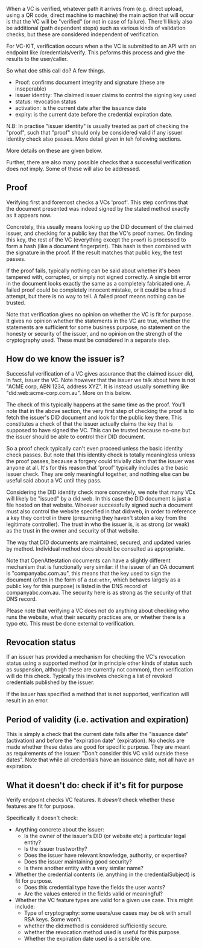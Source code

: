 
When a VC is verified, whatever path it arrives from (e.g. direct upload,
using a QR code, direct machine to machine) the main action that will occur is
that the VC will be "verified" (or not in case of failure). There'll likely
also be additional (path dependent steps) such as various kinds of validation
checks, but these are considered independent of verification.

For VC-KIT, verification occurs when a the VC is submitted to an API with an
endpoint like /credentials/verify. This peforms this process and give the
results to the user/caller.

So what doe sthis call do? A few things.

  * Proof: confirms document integrity and signature (these are inseperable)
  * issuer identity: The claimed issuer claims to control the signing key used
  * status: revocation status
  * activation: is the current date after the issuance date
  * expiry: is the current date before the credential expiration date.

N.B: In practise "issuer identity" is usually treated as part of checking the
"proof", such that "proof" should only be considered valid if any issuer
identity check also passes. More detail given in teh following sections.

More details on these are given below.

Further, there are also many possible checks that a successful verification
does _not_ imply. Some of these will also be addressed.

## Proof

Verifying first and foremost checks a VCs 'proof'. This step confirms that the
document presented was indeed signed by the stated method exactly as it
appears now.

Concretely, this usually means looking up the DID document of the claimed
issuer, and checking for a public key that the VC's proof names. On finding
this key, the rest of the VC (everything except the `proof`) is processed to
form a hash (like a document fingerprint). This hash is then combined with the
signature in the proof. If the result matches that public key, the test
passes.

If the proof fails, typically nothing can be said about whether it's been
tampered with, corrupted, or simply not signed correctly. A single bit error
in the document looks exactly the same as a completely fabricated one. A
failed proof could be completely innocent mistake, or it could be a fraud
attempt, but there is no way to tell. A failed proof means nothing can be
trusted.

Note that verification gives no opinion on whether the VC is fit for purpose.
It gives no opinion whether the statements in the VC are true, whether the
statements are sufficient for some business purpose, no statement on the
honesty or security of the issuer, and no opinion on the strength of the
cryptography used. These must be considered in a separate step.

  

## How do we know the issuer is?

Successful verification of a VC gives assurance that the claimed issuer did,
in fact, issuer the VC. Note however that the issuer we talk about here is not
"ACME corp, ABN 1234, address XYZ". It is instead usually something like
"did:web:acme-corp.com.au". More on this below.

The check of this typically happens at the same time as the proof. You'll note
that in the above section, the very first step of checking the proof is to
fetch the issuer's DID document and look for the public key there. This
constitutes a check of that the issuer actually claims the key that is
supposed to have signed the VC. This can be trusted because no-one but the
issuer should be able to control their DID document.

So a proof check typically can't even proceed unless the basic identity check
passes. But note that this identity check is totally meaningless unless the
proof passes, because a forgery could trivially claim that the issuer was
anyone at all. It's for this reason that 'proof' typically includes a the
basic issuer check. They are only meaningful together, and nothing else can be
useful said about a VC until they pass.

Considering the DID identity check more concretely, we note that many VCs will
likely be "issued" by a did:web. In this case the DID document is just a file
hosted on that website. Whoever successfully signed such a document must also
control the website specified in that did:web, in order to reference a key
they control in there (presuming they haven't stolen a key from the legitimate
controller). The trust in who the issuer is, is as strong (or weak) as the
trust in the owner and security of that website.

The way that DID documents are maintained, secured, and updated varies by
method. Individual method docs should be consulted as appropriate.

Note that OpenAttestation documents can have a slightly different mechanism
that is functionally very similar: if the issuer of an OA document is
"companyabc.com.au", this means that the key used to sign the document (often
in the form of a `did:ethr`, which behaves largely as a public key for this
purpose) is listed in the DNS record of companyabc.com.au. The security here
is as strong as the security of that DNS record.

Please note that verifying a VC does not do anything about checking who runs
the website, what their security practices are, or whether there is a typo
etc. This must be done external to verification.

## Revocation status

If an issuer has provided a mechanism for checking the VC's revocation status
using a supported method (or in principle other kinds of status such as
suspension, although these are currently not common), then verification will
do this check. Typically this involves checking a list of revoked credentials
published by the issuer.

If the issuer has specified a method that is not supported, verification will
result in an error.

## Period of validity (i.e. activation and expiration)

This is simply a check that the current date falls after the "issuance date"
(activation) and before the "expiration date" (expiration). No checks are made
whether these dates are good for specific purpose. They are meant as
requirements of the issuer: "Don't consider this VC valid outside these
dates". Note that while all credentials have an issuance date, not all have an
expiration.

## What it doesn't do: check if it's fit for purpose

Verify endpoint checks VC features. It _doesn't_ check whether these features
are fit for purpose.

Specifically it doesn't check:

  * Anything concrete about the issuer:
    * Is the owner of the issuer's DID (or website etc) a particular legal entity?
    * Is the issuer trustworthy?
    * Does the issuer have relevant knowledge, authority, or expertise?
    * Does the issuer maintaining good security?
    * Is there another entity with a very similar name?
  * Whether the credential contents (ie. anything in the credentialSubject) is fit for purpose.
    * Does this credential type have the fields the user wants?
    * Are the values entered in the fields valid or meaningful?
  * Whether the VC feature types are valid for a given use case. This might include:
    * Type of cryptography: some users/use cases may be ok with small RSA keys. Some won't.
    * whether the did:method is considered sufficiently secure.
    * whether the revocation method used is useful for this purpose.
    * Whether the expiration date used is a sensible one.


